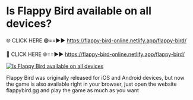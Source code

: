# Is Flappy Bird available on all devices?

🌐 CLICK HERE 🟢==►► https://flappy-bird-online.netlify.app/flappy-bird/

🔴 CLICK HERE 🌐==►► https://flappy-bird-online.netlify.app/flappy-bird/

[![Is Flappy Bird available on all devices](https://media4.giphy.com/media/v1.Y2lkPTc5MGI3NjExOTU1MHRpMWhzdmVvNXh2dGJrdWRzN2M3eHp2eGZneGZkMHA2OGR5ayZlcD12MV9pbnRlcm5hbF9naWZfYnlfaWQmY3Q9Zw/ISFr8t7U4tPqEmaN76/giphy.gif)](https://flappy-bird-online.netlify.app/flappy-bird/)

Flappy Bird was originally released for iOS and Android devices, but now the game is also available right in your browser, just open the website flappybird.gg and play the game as much as you want
